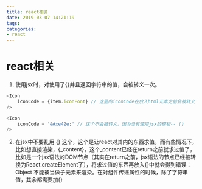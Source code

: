 ```yaml
---
title: react相关
date: 2019-03-07 14:21:19
tags:
categories:
- react
---
```


# react相关
1. 使用jsx时，对使用了{}并且返回字符串的值，会被转义一次。
```javascript
<Icon
	iconCode = {item.iconFont} // 这里的iconCode在放入html元素之前会被转义
/>

<Icon
	iconCode = '&#xe42e;' // 这个不会被转义，因为没有使用jsx的模板-- {}
/>
```

2. 在jsx中不要乱用 {} 这个，这个是让react对其内的东西求值，而有些情况下，比如想直接渲染，{_content}，这个_content已经在return之前就求过值了，比如是一个jsx语法的DOM节点（其实在return之前，jsx语法的节点已经被转换为React.createElement了），将求过值的东西再放入{}中就会得到错误：Object 不能被当做子元素来渲染。在对组件传递属性的时候，除了字符串值，其余都需要加{}

